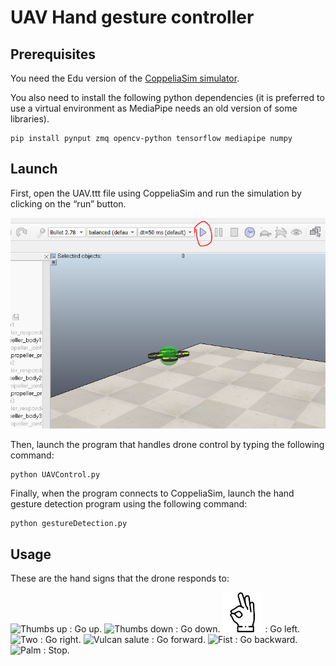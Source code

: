 # UAV Hand gesture controller

## Prerequisites

You need the Edu version of the [CoppeliaSim simulator](https://www.coppeliarobotics.com/downloads). 

You also need to install the following python dependencies (it is preferred to use a virtual environment as MediaPipe needs an old version of some libraries).

```
pip install pynput zmq opencv-python tensorflow mediapipe numpy
```

## Launch

First, open the UAV.ttt file using CoppeliaSim and run the simulation by clicking on the “run”
button.

![screenshot](https://github.com/Bloemenstraat/CoppeliaSim-Drone-Control/blob/main/docs/example.png)

Then, launch the program that handles drone control by typing the following command:

```
python UAVControl.py
```

Finally, when the program connects to CoppeliaSim, launch the hand gesture detection program
using the following command:

```
python gestureDetection.py
```
## Usage

These are the hand signs that the drone responds to:

![Thumbs up]() : Go up.
![Thumbs down]() : Go down.
![Ok Sign](https://github.com/Bloemenstraat/CoppeliaSim-Drone-Control/blob/main/docs/ok.png) : Go left.
![Two]() : Go right.
![Vulcan salute]() : Go forward.
![Fist]() : Go backward.
![Palm]() : Stop.
